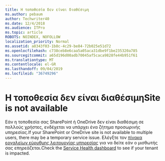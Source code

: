 ```yaml
---
title: Η τοποθεσία δεν είναι διαθέσιμη
ms.author: pebaum
author: Techwriter40
ms.date: 12/4/2018
ms.audience: ITPro
ms.topic: article
ROBOTS: NOINDEX, NOFOLLOW
localization_priority: Normal
ms.assetid: a8343f03-1b8c-4c29-be84-72b025e51d72
ms.openlocfilehash: c738ceb8e6caa5a05aca31dbe9f1be235320a785
ms.sourcegitcommit: a65d196d00adb70045af5caca9828fe44b951f61
ms.translationtype: MT
ms.contentlocale: el-GR
ms.lasthandoff: 09/04/2019
ms.locfileid: "36749296"
---
```

# <a name="site-is-not-available"></a><span data-ttu-id="30db6-102">Η τοποθεσία δεν είναι διαθέσιμη</span><span class="sxs-lookup"><span data-stu-id="30db6-102">Site is not available</span></span>

<span data-ttu-id="30db6-103">Εάν η τοποθεσία σας SharePoint ή OneDrive δεν είναι διαθέσιμη σε πολλούς χρήστες, ενδέχεται να υπάρχει ένα ζήτημα προσωρινής υπηρεσίας.</span><span class="sxs-lookup"><span data-stu-id="30db6-103">If your SharePoint or OneDrive site is not available to multiple users, there may be a temporary service issue.</span></span> <span data-ttu-id="30db6-104">Ελέγξτε τον [πίνακα εργαλείων εύρυθμης λειτουργίας υπηρεσίας](https://admin.microsoft.com/AdminPortal/Home#/servicehealth) για να δείτε εάν ο μισθωτής σας επηρεάζεται.</span><span class="sxs-lookup"><span data-stu-id="30db6-104">Check the [Service Health dashboard](https://admin.microsoft.com/AdminPortal/Home#/servicehealth) to see if your tenant is impacted.</span></span> 
  

